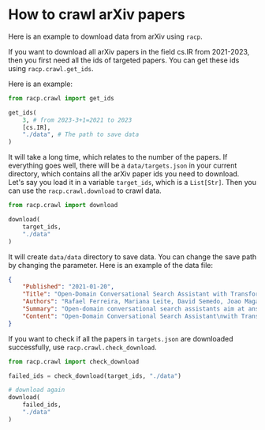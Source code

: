# How to crawl arXiv papers

Here is an example to download data from arXiv using `racp`.

If you want to download all arXiv papers in the field cs.IR from 2021-2023, then you first need all the ids of targeted papers. You can get these ids using `racp.crawl.get_ids`.

Here is an example:
```python
from racp.crawl import get_ids

get_ids(
    3, # from 2023-3+1=2021 to 2023
    [cs.IR],
    "./data", # The path to save data
)
```

It will take a long time, which relates to the number of the papers. If everything goes well, there will be a `data/targets.json` in your current directory, which contains all the arXiv paper ids you need to download. Let's say you load it in a variable `target_ids`, which is a `List[Str]`. Then you can use the `racp.crawl.download` to crawl data.
```python
from racp.crawl import download

download(
    target_ids,
    "./data"
)
```

It will create `data/data` directory to save data. You can change the save path by changing the parameter. Here is an example of the data file:
```json
{
    "Published": "2021-01-20",
    "Title": "Open-Domain Conversational Search Assistant with Transformers",
    "Authors": "Rafael Ferreira, Mariana Leite, David Semedo, Joao Magalhaes",
    "Summary": "Open-domain conversational search assistants aim at answering user questions\nabout open topics in a conversational manner....",
    "Content": "Open-Domain Conversational Search Assistant\nwith Transformers\nA Preprint\nRafael Ferreira, Mariana Leite,\nDavid Semedo, ..."
}
```

If you want to check if all the papers in `targets.json` are downloaded successfully, use `racp.crawl.check_download`.
```python
from racp.crawl import check_download

failed_ids = check_download(target_ids, "./data")

# download again
download(
    failed_ids,
    "./data"
)
```
